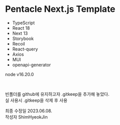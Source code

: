 # Pentacle Next.js Template

- TypeScript
- React 18
- Next 13
- Storybook
- Recoil
- React-query
- Axios
- MUI
- openapi-generator

node v16.20.0

<br/>

빈폴더를 github에 유지하고자 .gitkeep을 추가해 놓았다.  
실 사용시 .gitkeep을 삭제 후 사용

최종 수정일 2023.06.08.  
작성자 ShimHyeokJin
